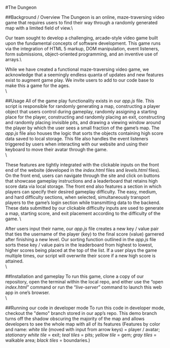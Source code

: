 #The Dungeon

##Background / Overview
The Dungeon is an online, maze-traversing video game that requires users to find their way through a randomly generated map with a limited field of view.\  

Our team sought to develop a challenging, arcade-style video game built upon the fundamental concepts of software development. This game runs via the integration of HTML 5 markup, DOM manipulation, event listeners, form submissions, object-oriented programming, and an inventive use of arrays.\

While we have created a functional maze-traversing video game, we acknowledge that a seemingly endless quanta of updates and new features exist to augment game play. We invite users to add to our code base to make this a game for the ages. \
\

##Usage
All of the game play functionality exists in our *app.js* file. This script is responsible for randomly generating a map, constructing a player object that users control during gameplay, randomly assigning a starting place for the player, constructing and randomly placing an exit, constructing and randomly placing invisible pits, and drawing a viewing window around the player by which the user sees a small fraction of the game’s map. The *app.js* file also houses the logic that sorts the objects containing high score data saved to local storage. This file also handles the event listeners triggered by users when interacting with our website and using their keyboard to move their avatar through the game. \
\

These features are tightly integrated with the clickable inputs on the front end of the website (developed in the *index.html* files and *levels.html* files). On the front end, users can navigate through the site and click on buttons that showcase gameplay instructions and a leaderboard that retains high score data via local storage. The front end also features a section in which players can specify their desired gameplay difficulty. The easy, medium, and hard difficulty sections, when selected, simultaneously transport players to the game’s login section while transmitting data to the backend. These data submitted by our clickable difficulty inputs are used to generate a map, starting score, and exit placement according to the difficulty of the game. \

After users input their name, our *app.js* file creates a new key / value pair that ties the username of the player (key) to the final score (value) garnered after finishing a new level. Our sorting function outlined in the *app.js* file sorts these key / value pairs in the leaderboard from highest to lowest, higher scores being placed at the top of the list. If a user plays the game multiple times, our script will overwrite their score if a new high score is attained.\
\

##Installation and gameplay
To run this game, clone a copy of our repository, open the terminal within the local repo, and either use the “open *index.html*” command or run the “*live-server*” command to launch this web app in one’s browser. \
\

##Running our code in developer mode
To run this code in developer mode, checkout the "demo" branch stored in our app’s repo. This demo branch turns off the shadow obscuring the majority of the map and allows developers to see the whole map with all of its features (Features by color and name: *white tile* (moved with input from arrow keys) = player / avatar; *stationary white tile* = exit; *teal tiles* = pits; *yellow tile* = gem; *gray tiles* = walkable area; *black tiles* = boundaries.) 
